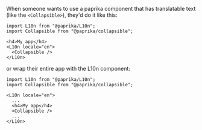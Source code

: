 When someone wants to use a paprika component that has translatable text (like the `<Collapsible>`), they'd do it like this:

```
import L10n from "@paprika/L10n";
import Collapsible from "@paprika/collapsible";

<h4>My app</h4>
<L10n locale="en">
  <Collapsible />
</L10n>
```

or wrap their entire app with the L10n component:

```
import L10n from "@paprika/L10n";
import Collapsible from "@paprika/collapsible";

<L10n locale="en">
  ...
  <h4>My app</h4>
  <Collapsible />
  ...
</L10n>
```
